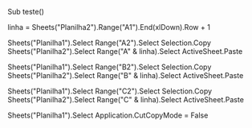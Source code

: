 Sub teste()

linha = Sheets("Planilha2").Range("A1").End(xlDown).Row + 1


Sheets("Planilha1").Select
Range("A2").Select
Selection.Copy
Sheets("Planilha2").Select
Range("A" & linha).Select
ActiveSheet.Paste


Sheets("Planilha1").Select
Range("B2").Select
Selection.Copy
Sheets("Planilha2").Select
Range("B" & linha).Select
ActiveSheet.Paste


Sheets("Planilha1").Select
Range("C2").Select
Selection.Copy
Sheets("Planilha2").Select
Range("C" & linha).Select
ActiveSheet.Paste

Sheets("Planilha1").Select
Application.CutCopyMode = False

